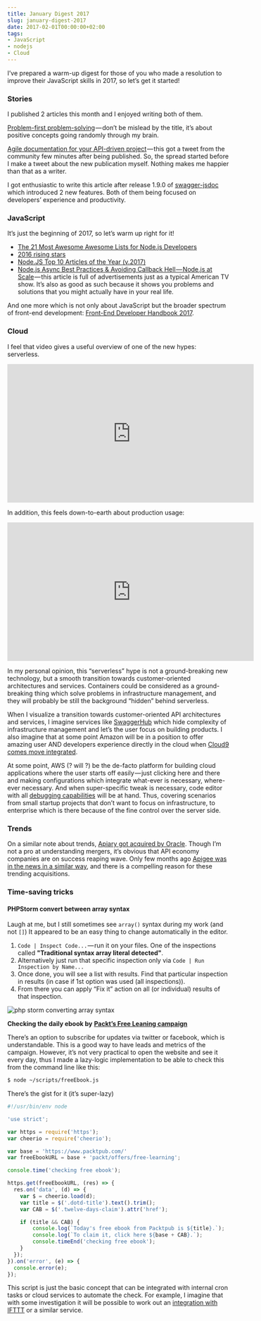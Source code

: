 ```yaml
---
title: January Digest 2017
slug: january-digest-2017
date: 2017-02-01T00:00:00+02:00
tags:
- JavaScript
- nodejs
- Cloud
---
```


I’ve prepared a warm-up digest for those of you who made a resolution to improve their JavaScript skills in 2017, so let’s get it started!

### Stories

I published 2 articles this month and I enjoyed writing both of them.

[Problem-first problem-solving](https://medium.com/@kalin.chernev/problem-first-problem-solving-87369b84551f#.zg5l97itd) — don’t be mislead by the title, it’s about positive concepts going randomly through my brain.

[Agile documentation for your API-driven project](https://restful.io/agile-documentation-for-your-api-driven-project-based-on-open-api-standards-11e54d4326bb#.jaw6kcohk) — this got a tweet from the community few minutes after being published. So, the spread started before I make a tweet about the new publication myself. Nothing makes me happier than that as a writer.

I got enthusiastic to write this article after release 1.9.0 of [swagger-jsdoc](https://github.com/Surnet/swagger-jsdoc) which introduced 2 new features. Both of them being focused on developers’ experience and productivity.

### JavaScript

It’s just the beginning of 2017, so let’s warm up right for it!

*   [The 21 Most Awesome Awesome Lists for Node.js Developers](https://nodesource.com/blog/the-21-most-awesome-awesome-lists-for-node-js-developers)
*   [2016 rising stars](https://risingstars2016.js.org/)
*   [Node.JS Top 10 Articles of the Year (v.2017)](https://medium.mybridge.co/node-js-top-10-articles-of-the-year-v-2017-79df8269d0f3#.naz5q020y)
*   [Node.js Async Best Practices & Avoiding Callback Hell — Node.js at Scale](https://blog.risingstack.com/node-js-async-best-practices-avoiding-callback-hell-node-js-at-scale/) — this article is full of advertisements just as a typical American TV show. It’s also as good as such because it shows you problems and solutions that you might actually have in your real life.

And one more which is not only about JavaScript but the broader spectrum of front-end development: [Front-End Developer Handbook 2017](https://www.gitbook.com/book/frontendmasters/front-end-handbook-2017/details).

### Cloud

I feel that video gives a useful overview of one of the new hypes: serverless.

<iframe width="560" height="315" src="https://www.youtube.com/embed/Dh_UXXtSvjQ?rel=0" frameborder="0" allowfullscreen></iframe>

In addition, this feels down-to-earth about production usage:

<iframe width="560" height="315" src="https://www.youtube.com/embed/c4rvh_Iq6LE?rel=0" frameborder="0" allowfullscreen></iframe>

In my personal opinion, this “serverless” hype is not a ground-breaking new technology, but a smooth transition towards customer-oriented architectures and services. Containers could be considered as a ground-breaking thing which solve problems in infrastructure management, and they will probably be still the background “hidden” behind serverless.

When I visualize a transition towards customer-oriented API architectures and services, I imagine services like [SwaggerHub](http://swagger.io/go-serverless-with-swaggerhub-and-amazon/) which hide complexity of infrastructure management and let’s the user focus on building products.</span> I also imagine that at some point Amazon will be in a position to offer amazing user AND developers experience directly in the cloud when [Cloud9 comes move integrated](http://www.forbes.com/sites/janakirammsv/2016/07/18/the-master-plan-behind-amazons-acquisition-of-cloud9-ide/#6e580c0028db).

At some point, AWS (? will ?) be the de-facto platform for building cloud applications where the user starts off easily — just clicking here and there and making configurations which integrate what-ever is necessary, where-ever necessary. And when super-specific tweak is necessary, code editor with all [debugging capabilities](https://medium.com/@kalin.chernev/debugging-node-js-in-cloud9-ide-59712c043fb2) will be at hand. Thus, covering scenarios from small startup projects that don’t want to focus on infrastructure, to enterprise which is there because of the fine control over the server side.

### Trends

On a similar note about trends, [Apiary got acquired by Oracle](https://www.oracle.com/corporate/acquisitions/apiary/index.html). Though I’m not a pro at understanding mergers, it’s obvious that API economy companies are on success reaping wave. Only few months ago [Apigee was in the news in a similar way](http://www.forbes.com/sites/greatspeculations/2016/09/13/heres-why-google-is-acquiring-apigee/#52eceafc693f), and there is a compelling reason for these trending acquisitions.

### Time-saving tricks

#### PHPStorm convert between array syntax

Laugh at me, but I still sometimes see `array()` syntax during my work (and not `[]`) It appeared to be an easy thing to change automatically in the editor.

1.  `Code | Inspect Code...` — run it on your files. One of the inspections called **"Traditional syntax array literal detected"**.
2.  Alternatively just run that specific inspection only via `Code | Run Inspection by Name...`
3.  Once done, you will see a list with results. Find that particular inspection in results (in case if 1st option was used (all inspections)).
4.  From there you can apply “Fix it” action on all (or individual) results of that inspection.

![php storm converting array syntax](https://cdn-images-1.medium.com/max/800/1*t5kfn0iW_I3uC3mWxA5Ntg.png)

**Checking the daily ebook by** [**Packt’s Free Leaning campaign**](https://www.packtpub.com/packt/offers/free-learning)

There’s an option to subscribe for updates via twitter or facebook, which is understandable. This is a good way to have leads and metrics of the campaign. However, it’s not very practical to open the website and see it every day, thus I made a lazy-logic implementation to be able to check this from the command line like this:

```bash
$ node ~/scripts/freeEbook.js
```

There’s the gist for it (it’s super-lazy)

```js
#!/usr/bin/env node

'use strict';

var https = require('https');
var cheerio = require('cheerio');

var base = 'https://www.packtpub.com/'
var freeEbookURL = base + 'packt/offers/free-learning';

console.time('checking free ebook');

https.get(freeEbookURL, (res) => {
  res.on('data', (d) => {
    var $ = cheerio.load(d);
    var title = $('.dotd-title').text().trim();
    var CAB = $('.twelve-days-claim').attr('href');

    if (title && CAB) {
        console.log(`Today's free ebook from Packtpub is ${title}.`);
        console.log(`To claim it, click here ${base + CAB}.`);
        console.timeEnd('checking free ebook');
    }
  });
}).on('error', (e) => {
  console.error(e);
});
```

This script is just the basic concept that can be integrated with internal cron tasks or cloud services to automate the check. For example, I imagine that with some investigation it will be possible to work out an [integration with IFTTT](https://auth0.com/blog/if-this-then-node-dot-js-extending-ifttt-with-webtask-dot-io/) or a similar service.
